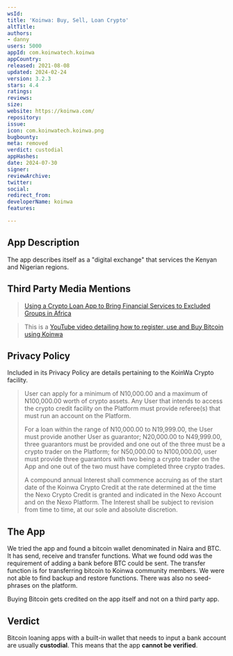 ```yaml
---
wsId: 
title: 'Koinwa: Buy, Sell, Loan Crypto'
altTitle: 
authors:
- danny
users: 5000
appId: com.koinwatech.koinwa
appCountry: 
released: 2021-08-08
updated: 2024-02-24
version: 3.2.3
stars: 4.4
ratings: 
reviews: 
size: 
website: https://koinwa.com/
repository: 
issue: 
icon: com.koinwatech.koinwa.png
bugbounty: 
meta: removed
verdict: custodial
appHashes: 
date: 2024-07-30
signer: 
reviewArchive: 
twitter: 
social: 
redirect_from: 
developerName: koinwa
features: 

---
```


## App Description

The app describes itself as a "digital exchange" that services the Kenyan and Nigerian regions.

## Third Party Media Mentions

> [Using a Crypto Loan App to Bring Financial Services to Excluded Groups in Africa](https://news.bitcoin.com/using-a-crypto-loan-app-to-bring-financial-services-to-excluded-groups-in-africa/)

> This is a [YouTube video detailing how to register, use and Buy Bitcoin using Koinwa](https://www.youtube.com/watch?v=R5n2LNRWE48)

## Privacy Policy

Included in its Privacy Policy are details pertaining to the KoinWa Crypto facility.

> User can apply for a minimum of N10,000.00 and a maximum of N100,000.00 worth of crypto assets. Any User that intends to access the crypto credit facility on the Platform must provide referee(s) that must run an account on the Platform.
>
> For a loan within the range of N10,000.00 to N19,999.00, the User must provide another User as guarantor; N20,000.00 to N49,999.00, three guarantors must be provided and one out of the three must be a crypto trader on the Platform; for N50,000.00 to N100,000.00, user must provide three guarantors with two being a crypto trader on the App and one out of the two must have completed three crypto trades.
>
> A compound annual Interest shall commence accruing as of the start date of the Koinwa Crypto Credit at the rate determined at the time the Nexo Crypto Credit is granted and indicated in the Nexo Account and on the Nexo Platform. The Interest shall be subject to revision from time to time, at our sole and absolute discretion.

## The App

We tried the app and found a bitcoin wallet denominated in Naira and BTC. It has send, receive and transfer functions. What we found odd was the requirement of adding a bank before BTC could be sent. The transfer function is for transferring bitcoin to Koinwa community members. We were not able to find backup and restore functions. There was also no seed-phrases on the platform.

Buying Bitcoin gets credited on the app itself and not on a third party app.

## Verdict

Bitcoin loaning apps with a built-in wallet that needs to input a bank account are usually **custodial**. This means that the app **cannot be verified**. 
